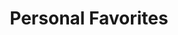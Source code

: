 ---
title: "Personal Favorites"
description: "A curated list of the ones I still come back to on occasion."
aliases: [/favorites/]
---